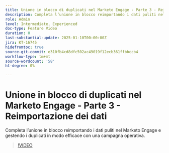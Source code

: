 ```yaml
---
title: Unione in blocco di duplicati nel Marketo Engage - Parte 3 - Reimportazione dei dati
description: Completa l’unione in blocco reimportando i dati puliti nel Marketo Engage e gestendo i duplicati in modo efficace con una campagna operativa.
role: Admin
level: Intermediate, Experienced
doc-type: Feature Video
duration: 0
last-substantial-update: 2025-01-10T00:00:00Z
jira: KT-16745
hidefromtoc: true
source-git-commit: e310fb4cd8dfc502ac49019f12ecb361ffbbccb4
workflow-type: tm+mt
source-wordcount: '58'
ht-degree: 0%

---
```



# Unione in blocco di duplicati nel Marketo Engage - Parte 3 - Reimportazione dei dati

Completa l’unione in blocco reimportando i dati puliti nel Marketo Engage e gestendo i duplicati in modo efficace con una campagna operativa.

>[!VIDEO](https://video.tv.adobe.com/v/3429488/?learn=on&enablevpops)
